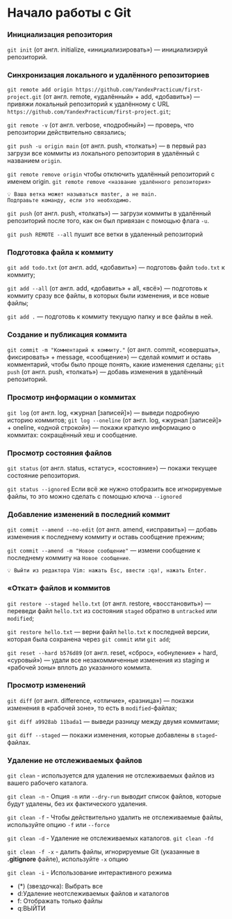 # Начало работы с Git

### Инициализация репозитория

`git init` (от англ. initialize, «инициализировать») — инициализируй репозиторий.

### Синхронизация локального и удалённого репозиториев

`git remote add origin https://github.com/YandexPracticum/first-project.git` (от англ. remote, «удалённый» + add, «добавить») — привяжи локальный репозиторий к удалённому с URL `https://github.com/YandexPracticum/first-project.git`;

`git remote -v` (от англ. verbose, «подробный») — проверь, что репозитории действительно связались;

`git push -u origin main` (от англ. push, «толкать») — в первый раз загрузи все коммиты из локального репозитория в удалённый с названием `origin`.

`git remote remove origin` чтобы отключить удалённый репозиторий с именем origin. `git remote remove <название удалённого репозитория>`

```text
💡 Ваша ветка может называться master, а не main. 
Подправьте команду, если это необходимо.
```

`git push` (от англ. push, «толкать») — загрузи коммиты в удалённый репозиторий после того, как он был привязан с помощью флага `-u`.

`git push REMOTE --all` пушит все ветки в удаленный репозиторий

### Подготовка файла к коммиту

`git add todo.txt` (от англ. add, «добавить») — подготовь файл `todo.txt` к коммиту;

`git add --all` (от англ. add, «добавить» + all, «всё») — подготовь к коммиту сразу все файлы, в которых были изменения, и все новые файлы;

`git add .` — подготовь к коммиту текущую папку и все файлы в ней.

### Создание и публикация коммита

`git commit -m "Комментарий к коммиту."` (от англ. commit, «совершать», фиксировать» + message, «сообщение») — сделай коммит и оставь комментарий, чтобы было проще понять, какие изменения сделаны;
`git push` (от англ. push, «толкать») — добавь изменения в удалённый репозиторий.

### Просмотр информации о коммитах

`git log` (от англ. log, «журнал [записей]») — выведи подробную историю коммитов;
`git log --oneline` (от англ. log, «журнал [записей]» + oneline, «одной строкой») — покажи краткую информацию о коммитах: сокращённый хеш и сообщение.

### Просмотр состояния файлов

`git status` (от англ. status, «статус», «состояние») — покажи текущее состояние репозитория.

`git status --ignored` Если всё же нужно отобразить все игнорируемые файлы, то это можно сделать с помощью ключа `--ignored`

### Добавление изменений в последний коммит

`git commit --amend --no-edit` (от англ. amend, «исправить») — добавь изменения к последнему коммиту и оставь сообщение прежним;

`git commit --amend -m "Новое сообщение"` — измени сообщение к последнему коммиту на `Новое сообщение`.

```text
💡 Выйти из редактора Vim: нажать Esc, ввести :qa!, нажать Enter.
```

### «Откат» файлов и коммитов

`git restore --staged hello.txt` (от англ. restore, «восстановить») — переведи файл `hello.txt` из состояния `staged` обратно в `untracked` или `modified`;

`git restore hello.txt` — верни файл `hello.txt` к последней версии, которая была сохранена через `git commit` или `git add`;

`git reset --hard b576d89` (от англ. reset, «сброс», «обнуление» + hard, «суровый») — удали все незакоммиченные изменения из staging и «рабочей зоны» вплоть до указанного коммита.

### Просмотр изменений

`git diff` (от англ. difference, «отличие», «разница») — покажи изменения в «рабочей зоне», то есть в `modified`-файлах;

`git diff a9928ab 11bada1` — выведи разницу между двумя коммитами;

`git diff --staged` — покажи изменения, которые добавлены в `staged`-файлах.

### Удаление не отслеживаемых файлов

`git clean` - используется для удаления не отслеживаемых файлов из вашего рабочего каталога.

`git clean -n` - Опция `-n` или `--dry-run` выводит список файлов, которые будут удалены, без их фактического удаления. 

`git clean -f` - Чтобы действительно удалить не отслеживаемые файлы, используйте опцию `-f` или `--force`

`git clean -d` - Удаление не отслеживаемых каталогов. `git clean -fd`

`git clean -f -x` - далить файлы, игнорируемые Git (указанные в **.gitignore** файле), используйте `-x` опцию

`git clean -i` - Использование интерактивного режима 
- (*) (звездочка): Выбрать все 
- d:Удаление неотслеживаемых файлов и каталогов 
- f: Отображать только файлы 
- q:ВЫЙТИ 
